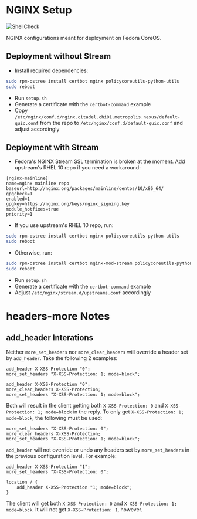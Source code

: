 # NGINX Setup

![ShellCheck](https://github.com/Metropolis-Nexus/NGINX-Setup/actions/workflows/shellcheck.yml/badge.svg)

NGINX configurations meant for deployment on Fedora CoreOS.

## Deployment without Stream

- Install required dependencies: 

```bash
sudo rpm-ostree install certbot nginx policycoreutils-python-utils
sudo reboot
```

- Run `setup.sh`
- Generate a certificate with the `certbot-command` example
- Copy `/etc/nginx/conf.d/nginx.citadel.chi01.metropolis.nexus/default-quic.conf` from the repo to `/etc/nginx/conf.d/default-quic.conf` and adjust accordingly

## Deployment with Stream

- Fedora's NGINX Stream SSL termination is broken at the moment. Add upstream's RHEL 10 repo if you need a workaround:
```
[nginx-mainline]
name=nginx mainline repo
baseurl=http://nginx.org/packages/mainline/centos/10/x86_64/
gpgcheck=1
enabled=1
gpgkey=https://nginx.org/keys/nginx_signing.key
module_hotfixes=true
priority=1
```

- If you use upstream's RHEL 10 repo, run:

```bash
sudo rpm-ostree install certbot nginx policycoreutils-python-utils
sudo reboot
```

- Otherwise, run:

```bash
sudo rpm-ostree install certbot nginx-mod-stream policycoreutils-python-utils
sudo reboot
```

- Run `setup.sh`
- Generate a certificate with the `certbot-command` example
- Adjust `/etc/nginx/stream.d/upstreams.conf` accordingly

# headers-more Notes

## add_header Interations

Neither `more_set_headers` nor `more_clear_headers` will override a header set by `add_header`. Take the following 2 examples:

```
add_header X-XSS-Protection "0";
more_set_headers "X-XSS-Protection: 1; mode=block";
```

```
add_header X-XSS-Protection "0";
more_clear_headers X-XSS-Protection;
more_set_headers "X-XSS-Protection: 1; mode=block";
```

Both will result in the client getting both `X-XSS-Protection: 0` and `X-XSS-Protection: 1; mode=block` in the reply. To only get `X-XSS-Protection: 1; mode=block`, the following must be used:

```
more_set_headers "X-XSS-Protection: 0";
more_clear_headers X-XSS-Protection;
more_set_headers "X-XSS-Protection: 1; mode=block";
```

`add_header` will not override or undo any headers set by `more_set_headers` in the previous configuration level. For example:

```
add_header X-XSS-Protection "1";
more_set_headers "X-XSS-Protection: 0";

location / {
    add_header X-XSS-Protection "1; mode=block";
}
```

The client will get both `X-XSS-Protection: 0` and `X-XSS-Protection: 1; mode=block`. It will not get `X-XSS-Protection: 1`, however.